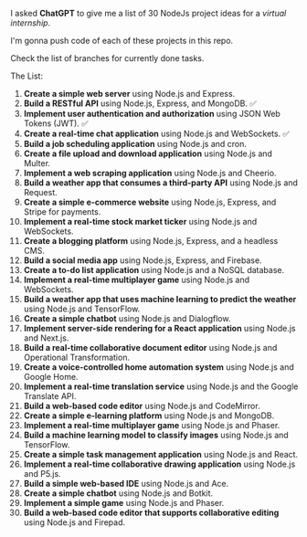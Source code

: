 I asked **ChatGPT** to give me a list of 30 NodeJs project ideas for a *virtual internship*.

I'm gonna push code of each of these projects in this repo.

Check the list of branches for currently done tasks.

The List:

1. **Create a simple web server** using Node.js and Express.
2. **Build a RESTful API** using Node.js, Express, and MongoDB. ✅
3. **Implement user authentication and authorization** using JSON Web Tokens (JWT). ✅
4. **Create a real-time chat application** using Node.js and WebSockets. ✅
5. **Build a job scheduling application** using Node.js and cron. 
6. **Create a file upload and download application** using Node.js and Multer.
7. **Implement a web scraping application** using Node.js and Cheerio.
8. **Build a weather app that consumes a third-party API** using Node.js and Request.
9. **Create a simple e-commerce website** using Node.js, Express, and Stripe for payments.
10. **Implement a real-time stock market ticker** using Node.js and WebSockets.
11. **Create a blogging platform** using Node.js, Express, and a headless CMS.
12. **Build a social media app** using Node.js, Express, and Firebase.
13. **Create a to-do list application** using Node.js and a NoSQL database.
14. **Implement a real-time multiplayer game** using Node.js and WebSockets.
15. **Build a weather app that uses machine learning to predict the weather** using Node.js and TensorFlow.
16. **Create a simple chatbot** using Node.js and Dialogflow.
17. **Implement server-side rendering for a React application** using Node.js and Next.js.
18. **Build a real-time collaborative document editor** using Node.js and Operational Transformation.
19. **Create a voice-controlled home automation system** using Node.js and Google Home.
20. **Implement a real-time translation service** using Node.js and the Google Translate API.
21. **Build a web-based code editor** using Node.js and CodeMirror.
22. **Create a simple e-learning platform** using Node.js and MongoDB.
23. **Implement a real-time multiplayer game** using Node.js and Phaser.
24. **Build a machine learning model to classify images** using Node.js and TensorFlow.
25. **Create a simple task management application** using Node.js and React.
26. **Implement a real-time collaborative drawing application** using Node.js and P5.js.
27. **Build a simple web-based IDE** using Node.js and Ace.
28. **Create a simple chatbot** using Node.js and Botkit.
29. **Implement a simple game** using Node.js and Phaser.
30. **Build a web-based code editor that supports collaborative editing** using Node.js and Firepad.
